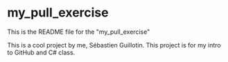 # my_pull_exercise

This is the README file for the "my_pull_exercise"

This is a cool project by me, Sébastien Guillotin.
This project is for my intro to GitHub and C# class.
